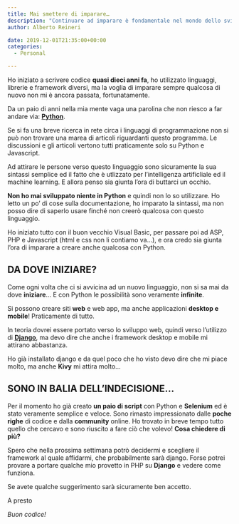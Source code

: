 ```yaml
---
title: Mai smettere di imparare…
description: "Continuare ad imparare è fondamentale nel mondo dello sviluppo web"
author: Alberto Reineri

date: 2019-12-01T21:35:00+00:00
categories:
  - Personal

---
```

Ho iniziato a scrivere codice **quasi dieci anni fa**, ho utilizzato linguaggi, librerie e framework diversi, ma la voglia di imparare sempre qualcosa di nuovo non mi è ancora passata, fortunatamente.

Da un paio di anni nella mia mente vaga una parolina che non riesco a far andare via: **[Python][1]**.

Se si fa una breve ricerca in rete circa i linguaggi di programmazione non si può non trovare una marea di articoli riguardanti questo programma. Le discussioni e gli articoli vertono tutti praticamente solo su Python e Javascript.

Ad attirare le persone verso questo linguaggio sono sicuramente la sua sintassi semplice ed il fatto che è utlizzato per l’intelligenza artificliale ed il machine learning. E allora penso sia giunta l’ora di buttarci un occhio.

**Non ho mai sviluppato niente in Python** e quindi non lo so utilizzare. Ho letto un po’ di cose sulla documentazione, ho imparato la sintassi, ma non posso dire di saperlo usare finché non creerò qualcosa con questo linguaggio.

Ho iniziato tutto con il buon vecchio Visual Basic, per passare poi ad ASP, PHP e Javascript (html e css non li contiamo va…), e ora credo sia giunta l’ora di imparare a creare anche qualcosa con Python.

## DA DOVE INIZIARE?

Come ogni volta che ci si avvicina ad un nuovo linguaggio, non si sa mai da dove **iniziare**… E con Python le possibilità sono veramente **infinite**.

Si possono creare siti **web** e web app, ma anche applicazioni **desktop e mobile**! Praticamente di tutto.

In teoria dovrei essere portato verso lo sviluppo web, quindi verso l’utilizzo di **<a href="https://www.djangoproject.com/#:~:text=Django%20is%20a%20high%2Dlevel,It's%20free%20and%20open%20source." target="_blank" rel="noreferrer noopener">Django</a>**, ma devo dire che anche i framework desktop e mobile mi attirano abbastanza.

Ho già installato django e da quel poco che ho visto devo dire che mi piace molto, ma anche **Kivy** mi attira molto…

## SONO IN BALIA DELL’INDECISIONE…

Per il momento ho già creato **un paio di script** con Python e **Selenium** ed è stato veramente semplice e veloce. Sono rimasto impressionato dalle **poche righe** di codice e dalla **community** online. Ho trovato in breve tempo tutto quello che cercavo e sono riuscito a fare ciò che volevo! **Cosa chiedere di più?**

Spero che nella prossima settimana potrò decidermi e scegliere il framework al quale affidarmi, che probabilmente sarà django. Forse potrei provare a portare qualche mio provetto in PHP su **Django** e vedere come funziona.

Se avete qualche suggerimento sarà sicuramente ben accetto.

A presto

_Buon codice!_

 [1]: /blog/organizzare-il-lavoro-con-python/